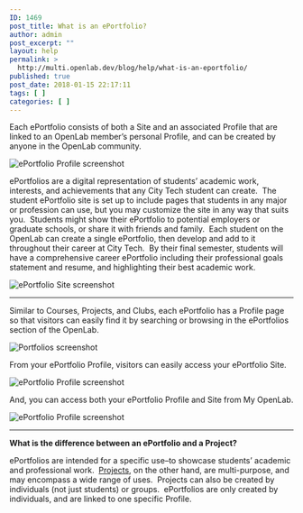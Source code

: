 ```yaml
---
ID: 1469
post_title: What is an ePortfolio?
author: admin
post_excerpt: ""
layout: help
permalink: >
  http://multi.openlab.dev/blog/help/what-is-an-eportfolio/
published: true
post_date: 2018-01-15 22:17:11
tags: [ ]
categories: [ ]
---
```

Each ePortfolio consists of both a Site and an associated Profile that are linked to an OpenLab member’s personal Profile, and can be created by anyone in the OpenLab community.

<img class="alignnone wp-image-36702 size-full" src="https://openlab.citytech.cuny.edu/wp-content/uploads/2012/08/What_Is_eportfolio_1_v2.png" sizes="(max-width: 1156px) 100vw, 1156px" srcset="https://openlab.citytech.cuny.edu/wp-content/uploads/2012/08/What_Is_eportfolio_1_v2.png 1156w, https://openlab.citytech.cuny.edu/wp-content/uploads/2012/08/What_Is_eportfolio_1_v2-300x199.png 300w, https://openlab.citytech.cuny.edu/wp-content/uploads/2012/08/What_Is_eportfolio_1_v2-1024x679.png 1024w, https://openlab.citytech.cuny.edu/wp-content/uploads/2012/08/What_Is_eportfolio_1_v2-32x21.png 32w" alt="ePortfolio Profile screenshot" />

ePortfolios are a digital representation of students’ academic work, interests, and achievements that any City Tech student can create.  The student ePortfolio site is set up to include pages that students in any major or profession can use, but you may customize the site in any way that suits you.  Students might show their ePortfolio to potential employers or graduate schools, or share it with friends and family.  Each student on the OpenLab can create a single ePortfolio, then develop and add to it throughout their career at City Tech.  By their final semester, students will have a comprehensive career ePortfolio including their professional goals statement and resume, and highlighting their best academic work.

<img class="alignnone wp-image-2792 size-full" src="https://openlab.citytech.cuny.edu/wp-content/uploads/2012/08/What_Is_eportfolio_2.png" sizes="(max-width: 923px) 100vw, 923px" srcset="https://openlab.citytech.cuny.edu/wp-content/uploads/2012/08/What_Is_eportfolio_2.png 923w, https://openlab.citytech.cuny.edu/wp-content/uploads/2012/08/What_Is_eportfolio_2-300x190.png 300w" alt="ePortfolio Site screenshot" />

_____________

Similar to Courses, Projects, and Clubs, each ePortfolio has a Profile page so that visitors can easily find it by searching or browsing in the ePortfolios section of the OpenLab.

<img class="alignnone wp-image-36703 size-full" src="https://openlab.citytech.cuny.edu/wp-content/uploads/2012/08/What_Is_eportfolio_3_v2.png" sizes="(max-width: 1162px) 100vw, 1162px" srcset="https://openlab.citytech.cuny.edu/wp-content/uploads/2012/08/What_Is_eportfolio_3_v2.png 1162w, https://openlab.citytech.cuny.edu/wp-content/uploads/2012/08/What_Is_eportfolio_3_v2-300x159.png 300w, https://openlab.citytech.cuny.edu/wp-content/uploads/2012/08/What_Is_eportfolio_3_v2-1024x543.png 1024w, https://openlab.citytech.cuny.edu/wp-content/uploads/2012/08/What_Is_eportfolio_3_v2-32x17.png 32w" alt="Portfolios screenshot" />

From your ePortfolio Profile, visitors can easily access your ePortfolio Site.

<img class="alignnone wp-image-36704 size-full" src="https://openlab.citytech.cuny.edu/wp-content/uploads/2012/08/What_Is_eportfolio_4_v2.png" sizes="(max-width: 1162px) 100vw, 1162px" srcset="https://openlab.citytech.cuny.edu/wp-content/uploads/2012/08/What_Is_eportfolio_4_v2.png 1162w, https://openlab.citytech.cuny.edu/wp-content/uploads/2012/08/What_Is_eportfolio_4_v2-300x185.png 300w, https://openlab.citytech.cuny.edu/wp-content/uploads/2012/08/What_Is_eportfolio_4_v2-1024x632.png 1024w, https://openlab.citytech.cuny.edu/wp-content/uploads/2012/08/What_Is_eportfolio_4_v2-32x20.png 32w" alt="ePortfolio Profile screenshot" />

And, you can access both your ePortfolio Profile and Site from My OpenLab.

<img class="alignnone wp-image-36702 size-full" src="https://openlab.citytech.cuny.edu/wp-content/uploads/2012/08/What_Is_eportfolio_1_v2.png" sizes="(max-width: 1156px) 100vw, 1156px" srcset="https://openlab.citytech.cuny.edu/wp-content/uploads/2012/08/What_Is_eportfolio_1_v2.png 1156w, https://openlab.citytech.cuny.edu/wp-content/uploads/2012/08/What_Is_eportfolio_1_v2-300x199.png 300w, https://openlab.citytech.cuny.edu/wp-content/uploads/2012/08/What_Is_eportfolio_1_v2-1024x679.png 1024w, https://openlab.citytech.cuny.edu/wp-content/uploads/2012/08/What_Is_eportfolio_1_v2-32x21.png 32w" alt="ePortfolio Profile screenshot" />

_____________

<strong>What is the difference between an ePortfolio and a Project?</strong>

ePortfolios are intended for a specific use–to showcase students’ academic and professional work.  <a title="What is a Project on the OpenLab?" href="https://openlab.citytech.cuny.edu/blog/help/what-is-a-project-on-the-openlab/">Projects</a>, on the other hand, are multi-purpose, and may encompass a wide range of uses.  Projects can also be created by individuals (not just students) or groups.  ePortfolios are only created by individuals, and are linked to one specific Profile.